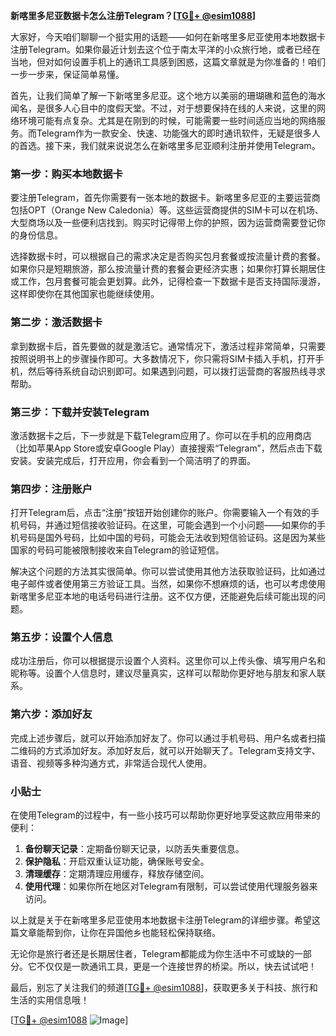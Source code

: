 **新喀里多尼亚数据卡怎么注册Telegram？[[TG💪+ @esim1088](https://t.me/s/esim1088)]**

大家好，今天咱们聊聊一个挺实用的话题——如何在新喀里多尼亚使用本地数据卡注册Telegram。如果你最近计划去这个位于南太平洋的小众旅行地，或者已经在当地，但对如何设置手机上的通讯工具感到困惑，这篇文章就是为你准备的！咱们一步一步来，保证简单易懂。

首先，让我们简单了解一下新喀里多尼亚。这个地方以美丽的珊瑚礁和蓝色的海水闻名，是很多人心目中的度假天堂。不过，对于想要保持在线的人来说，这里的网络环境可能有点复杂。尤其是在刚到的时候，可能需要一些时间适应当地的网络服务。而Telegram作为一款安全、快速、功能强大的即时通讯软件，无疑是很多人的首选。接下来，我们就来说说怎么在新喀里多尼亚顺利注册并使用Telegram。

### 第一步：购买本地数据卡

要注册Telegram，首先你需要有一张本地的数据卡。新喀里多尼亚的主要运营商包括OPT（Orange New Caledonia）等。这些运营商提供的SIM卡可以在机场、大型商场以及一些便利店找到。购买时记得带上你的护照，因为运营商需要登记你的身份信息。

选择数据卡时，可以根据自己的需求决定是否购买包月套餐或按流量计费的套餐。如果你只是短期旅游，那么按流量计费的套餐会更经济实惠；如果你打算长期居住或工作，包月套餐可能会更划算。此外，记得检查一下数据卡是否支持国际漫游，这样即使你在其他国家也能继续使用。

### 第二步：激活数据卡

拿到数据卡后，首先要做的就是激活它。通常情况下，激活过程非常简单，只需要按照说明书上的步骤操作即可。大多数情况下，你只需将SIM卡插入手机，打开手机，然后等待系统自动识别即可。如果遇到问题，可以拨打运营商的客服热线寻求帮助。

### 第三步：下载并安装Telegram

激活数据卡之后，下一步就是下载Telegram应用了。你可以在手机的应用商店（比如苹果App Store或安卓Google Play）直接搜索“Telegram”，然后点击下载安装。安装完成后，打开应用，你会看到一个简洁明了的界面。

### 第四步：注册账户

打开Telegram后，点击“注册”按钮开始创建你的账户。你需要输入一个有效的手机号码，并通过短信接收验证码。在这里，可能会遇到一个小问题——如果你的手机号码是国外号码，比如中国的号码，可能会无法收到短信验证码。这是因为某些国家的号码可能被限制接收来自Telegram的验证短信。

解决这个问题的方法其实很简单。你可以尝试使用其他方法获取验证码，比如通过电子邮件或者使用第三方验证工具。当然，如果你不想麻烦的话，也可以考虑使用新喀里多尼亚本地的电话号码进行注册。这不仅方便，还能避免后续可能出现的问题。

### 第五步：设置个人信息

成功注册后，你可以根据提示设置个人资料。这里你可以上传头像、填写用户名和昵称等。设置个人信息时，建议尽量真实，这样可以帮助你更好地与朋友和家人联系。

### 第六步：添加好友

完成上述步骤后，就可以开始添加好友了。你可以通过手机号码、用户名或者扫描二维码的方式添加好友。添加好友后，就可以开始聊天了。Telegram支持文字、语音、视频等多种沟通方式，非常适合现代人使用。

### 小贴士

在使用Telegram的过程中，有一些小技巧可以帮助你更好地享受这款应用带来的便利：

1. **备份聊天记录**：定期备份聊天记录，以防丢失重要信息。
2. **保护隐私**：开启双重认证功能，确保账号安全。
3. **清理缓存**：定期清理应用缓存，释放存储空间。
4. **使用代理**：如果你所在地区对Telegram有限制，可以尝试使用代理服务器来访问。

以上就是关于在新喀里多尼亚使用本地数据卡注册Telegram的详细步骤。希望这篇文章能帮到你，让你在异国他乡也能轻松保持联络。

无论你是旅行者还是长期居住者，Telegram都能成为你生活中不可或缺的一部分。它不仅仅是一款通讯工具，更是一个连接世界的桥梁。所以，快去试试吧！

最后，别忘了关注我们的频道[[TG💪+ @esim1088](https://t.me/s/esim1088)]，获取更多关于科技、旅行和生活的实用信息哦！

[[TG💪+ @esim1088](https://t.me/s/esim1088) ![Image](https://i.postimg.cc/4NQfJmqS/Snipaste-2025-05-13-00-14-12.png)]